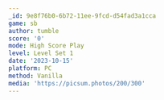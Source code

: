 ```yaml
---
_id: 9e8f76b0-6b72-11ee-9fcd-d54fad3a1cca
game: sb
author: tumble
score: '0'
mode: High Score Play
level: Level Set 1
date: '2023-10-15'
platform: PC
method: Vanilla
media: 'https://picsum.photos/200/300'
---
```


